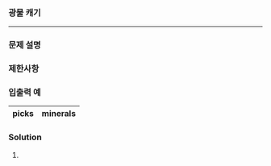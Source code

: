 ### 광물 캐기
***

### 문제 설명

### 제한사항
    
### 입출력 예
| picks	 | minerals |
|------|--------|

### Solution
1. 


